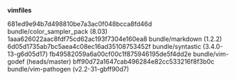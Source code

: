 
**vimfiles**


 681ed9e94b7d498810be7a3ac0f048bcca8fd46d bundle/color_sampler_pack (8.03)
 1aaa626022aac8fdf75cd62ac193f7304e160ea8 bundle/markdown (1.2.2)
 6d05d1735ab7bc5aea4c08ec16ad35108753452f bundle/syntastic (3.4.0-13-g6d05d17)
 fb49582059a6a00cf00c1f875946195de5f4dd2e bundle/vim-godef (heads/master)
 bff90d72a1647cab496284e82cc533216f8f3b0c bundle/vim-pathogen (v2.2-31-gbff90d7)

